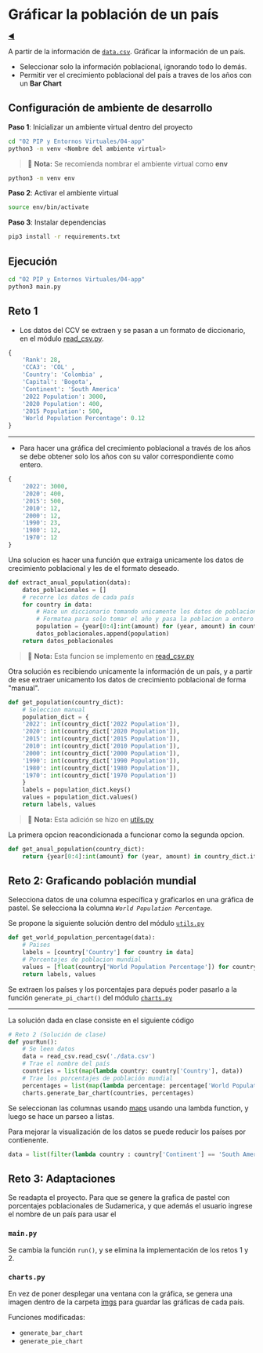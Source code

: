 # Gráficar la población de un país

[◀️](./../../README.md)

A partir de la información de [`data.csv`](./data.csv). Gráficar la información de un país.

- Seleccionar solo la información poblacional, ignorando todo lo demás.
- Permitir ver el crecimiento poblacional del país a traves de los años con un **Bar Chart**

## Configuración de ambiente de desarrollo

**Paso 1**: Inicializar un ambiente virtual dentro del proyecto

```sh
cd "02 PIP y Entornos Virtuales/04-app"
python3 -m venv <Nombre del ambiente virtual>
```

> 📝 **Nota:** Se recomienda nombrar el ambiente virtual como **env**

```sh
python3 -m venv env
```

**Paso 2**: Activar el ambiente virtual

```sh
source env/bin/activate
```

**Paso 3**: Instalar dependencias

```sh
pip3 install -r requirements.txt
```

## Ejecución

```sh
cd "02 PIP y Entornos Virtuales/04-app"
python3 main.py
```

## Reto 1

- Los datos del CCV se extraen y se pasan a un formato de diccionario, en el módulo [read_csv.py](./read_csv.py).

```python
{
    'Rank': 28,
    'CCA3': 'COL' ,
    'Country': 'Colombia' ,
    'Capital': 'Bogota',
    'Continent': 'South America'
    '2022 Population': 3000,
    '2020 Population': 400,
    '2015 Population': 500,
    'World Population Percentage': 0.12
}
```

---

- Para hacer una gráfica del crecimiento poblacional a través de los años se debe obtener solo los años con su valor correspondiente como entero.

```python
{
    '2022': 3000,
    '2020': 400,
    '2015': 500,
    '2010': 12,
    '2000': 12,
    '1990': 23,
    '1980': 12,
    '1970': 12
}
```

Una solucion es hacer una función que extraiga unicamente los datos de crecimiento poblacional y les de el formato deseado.

```python
def extract_anual_population(data):
    datos_poblacionales = []
    # recorre los datos de cada país
    for country in data:
        # Hace un diccionario tomando unicamente los datos de poblacion anual
        # Formatea para solo tomar el año y pasa la poblacion a entero
        population = {year[0:4]:int(amount) for (year, amount) in country.items() if str(year).endswith('Population')}
        datos_poblacionales.append(population)
    return datos_poblacionales
```

> 📝 **Nota:** Esta funcion se implemento en [read_csv.py](utils.py)

Otra solución es recibiendo unicamente la información de un país, y a partir de ese extraer unicamento los datos de crecimiento poblacional de forma "manual".

```python
def get_population(country_dict):
    # Seleccion manual
    population_dict = {
    '2022': int(country_dict['2022 Population']),
    '2020': int(country_dict['2020 Population']),
    '2015': int(country_dict['2015 Population']),
    '2010': int(country_dict['2010 Population']),
    '2000': int(country_dict['2000 Population']),
    '1990': int(country_dict['1990 Population']),
    '1980': int(country_dict['1980 Population']),
    '1970': int(country_dict['1970 Population'])
    }
    labels = population_dict.keys()
    values = population_dict.values()
    return labels, values
```

> 📝 **Nota:** Esta adición se hizo en [utils.py](./utils.py)

La primera opcion reacondicionada a funcionar como la segunda opcion.

```python
def get_anual_population(country_dict):
    return {year[0:4]:int(amount) for (year, amount) in country_dict.items() if str(year).endswith('Population')}
```

## Reto 2: Graficando población mundial

Selecciona datos de una columna específica y graficarlos en una gráfica de pastel. Se selecciona la columna *`World Population Percentage`*.

Se propone la siguiente solución dentro del módulo [`utils.py`](utils.py)

```python
def get_world_population_percentage(data):
    # Paises
    labels = [country['Country'] for country in data]
    # Porcentajes de poblacion mundial
    values = [float(country['World Population Percentage']) for country in data]
    return labels, values
```

Se extraen los países y los porcentajes para depués poder pasarlo a la función `generate_pi_chart()` del módulo [`charts.py`](charts.py)

---

La solución dada en clase consiste en el siguiente código

```python
# Reto 2 (Solución de clase)
def yourRun():
    # Se leen datos
    data = read_csv.read_csv('./data.csv')
    # Trae el nombre del país
    countries = list(map(lambda country: country['Country'], data))
    # Trae los porcentajes de población mundial
    percentages = list(map(lambda percentage: percentage['World Population Percentage'], data))
    charts.generate_bar_chart(countries, percentages)
```

Se seleccionan las columnas usando [maps](./../../03%20Funciones/Map.md) usando una lambda function, y luego se hace un parseo a listas.

Para mejorar la visualización de los datos se puede reducir los países por contienente.

```python
data = list(filter(lambda country : country['Continent'] == 'South America', data))
```

## Reto 3: Adaptaciones

Se readapta el proyecto. Para que se genere la grafica de pastel con porcentajes poblacionales de Sudamerica, y que además el usuario ingrese el nombre de un país para usar el

### `main.py`

Se cambia la función `run()`, y se elimina la implementación de los retos 1 y 2.

### `charts.py`

En vez de poner desplegar una ventana con la gráfica, se genera una imagen dentro de la carpeta [imgs](./imgs/) para guardar las gráficas de cada país.

Funciones modificadas:

- `generate_bar_chart`
- `generate_pie_chart`
